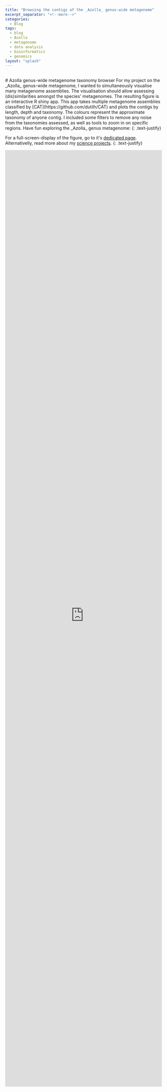 ```yaml
---
title: "Browsing the contigs of the _Azolla_ genus-wide metagenome"
excerpt_separator: "<!--more-->"
categories:
  - Blog
tags:
  - blog
  - Azolla
  - metagenome
  - data analysis
  - bioinformatics
  - genomics
layout: "splash"
---
```

<br>
# Azolla genus-wide metagenome taxonomy browser
For my project on the _Azolla_ genus-wide metagenome, I wanted to simultaneously visualise many metagenome assemblies.
<!--more-->
The visualisation should allow assessing (dis)similarities amongst the species' metagenomes.
The resulting figure is an interactive R shiny app.
This app takes multiple metagenome assemblies classified by [CAT](https://github.com/dutilh/CAT) and plots the contigs by length, depth and taxonomy.
The colours represent the approximate taxonomy of anyone contig.
I included some filters to remove any noise from the taxonomies assessed, as well as tools to zoom in on specific regions.
Have fun exploring the _Azolla_ genus metagenome:
{: .text-justify}

For a full-screen-display of the figure, go to it's [dedicated page](https://utrecht-university.shinyapps.io/Azolla_genus-wide_metagenome_taxonomy/). 
Alternativelly, read more about my [science projects](/science/).
{: .text-justify}

<iframe height="3000" width="100%" frameborder="no" src="https://utrecht-university.shinyapps.io/Azolla_genus-wide_metagenome_taxonomy/"> </iframe>


